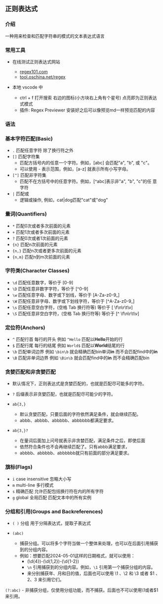 ## 正则表达式

### 介绍

一种用来检查和匹配字符串的模式的文本表达式语言

### 常用工具

- 在线测试正则表达式网站 
    - [regex101.com](https://regex101.com/)
    - [tool.oschina.net/regex](https://tool.oschina.net/regex)


- 本地 vscode 中 
    - ctrl + f 打开搜索 右边的图标(小方块右上角有个星号) 点亮即为正则表达式模式
    - 插件: Regex Previewer 安装好之后可以像预览md一样预览匹配的内容

### 语法

### 基本字符匹配(Basic)
- `.` 匹配任意字符 除了换行符之外
- `[]` 匹配字符集 
    - 匹配方括号内的任意一个字符。例如，[abc] 会匹配"a", "b", 或 "c"。
    - 可以使用 - 表示范围，例如，[a-z] 就表示所有小写字母。
- `[^]` 匹配非字符集
    - 匹配不在方括号中的任意字符。例如，[^abc]表示非"a", "b", "c"的任
意字符
- `|` 匹配或
    - 逻辑或操作, 例如，cat|dog匹配"cat"或"dog"

### 量词(Quantifiers)

- `*` 匹配0次或者多次前面的元素
- `+` 匹配1次或者多次前面的元素
- `?` 匹配0次或者1次前面的元素
- `{n}` 匹配n次前面的元素
- `{n,}` 匹配n次或者更多次前面的元素
- `{n,m}` 匹配n到m次前面的元素

### 字符类(Character Classes)

- `\d` 匹配任意数字，等价于 [0-9]
- `\D` 匹配任意非数字字符，等价于 [^0-9]
- `\w` 匹配任意字母、数字或下划线，等价于 [A-Za-z0-9_]
- `\W` 匹配任意非字母、数字或下划线字符，等价于 [^A-Za-z0-9_]
- `\s` 匹配任意空白字符，(空格 Tab 换行符等) 等价于 [ \f\n\r\t\v]
- `\S` 匹配任意非空白字符，(空格 Tab 换行符等) 等价于 [^ \f\n\r\t\v]

### 定位符(Anchors)

- `^` 匹配行首 每行的开头 例如 `^Hello` 匹配以**Hello**开始的行
- `$` 匹配行尾 每行的结尾 例如 `World$` 匹配以**World**结尾的行
- `\b` 匹配单词边界 例如 `\bin\b` 就会精确匹配bin单词**in** 而不会匹配find中的**in**
- `\B` 匹配非单词边界 例如 `\Bin\b` 就会匹配find中的**in** 而不会精确匹配bin

### 贪婪匹配和非贪婪匹配

- 默认情况下，正则表达式是贪婪匹配的，也就是匹配尽可能多的字符。

- `?` 后缀表示非贪婪匹配，也就是匹配尽可能少的字符。

- `ab{3,}` 
    - 默认贪婪匹配，只要后面的字符依然满足条件，就会继续匹配。
    - abbb、abbbb、abbbbb、abbbbbb都满足要求。

- `ab{3,}?`
    - 在量词后面加上问号就表示非贪婪匹配，满足条件之后，即使后面
    - 依然符合条件也不会再继续匹配了。只有abbb满足要求，
    - abbbb、abbbbb、abbbbbb就只有前面的部分满足要求。

### 旗标(Flags)

- `i` case insensitive 忽略大小写
- `m` multi-line 多行模式 
- `s` 精确匹配 允许匹配包括换行符在内的所有字符
- `g` global 全局匹配 匹配文本中的所有实例

### 分组和引用(Groups and Backreferences)

- `( )` 分组 用于分隔表达式，提取子表达式

- `(abc)`
    - 捕获分组。可以将多个字符当做一个整体来处理，也可以在后面引用捕获到的分组内容。
    - 例如：想要匹配2024-05-01这样的日期格式，就可以使用：
        - (\d{4})-(\d{1,2})-(\d{1-2})
        - `\n` 引用捕获到的分组内容。例如，`\1` 引用第一个捕获分组的内容。
        - 来分别捕获年、月和日的值，后面也可以使用 \1 、\2 和 \3 或者 $1 、 $2 、$3 来引用它们。

`(?:abc)`
    - 非捕获分组，仅使用分组功能，而不捕获。后面也不可以使用\1或者$1来引用。